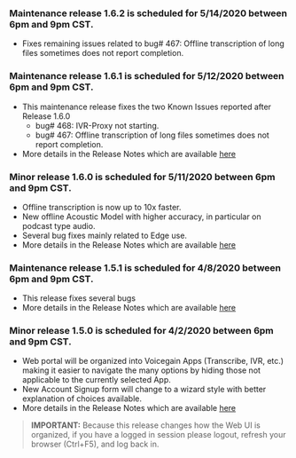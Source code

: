 ### Maintenance release 1.6.2 is scheduled for 5/14/2020 between 6pm and 9pm CST.
  * Fixes remaining issues related to bug# 467: Offline transcription of long files sometimes does not report completion.
  
### Maintenance release 1.6.1 is scheduled for 5/12/2020 between 6pm and 9pm CST.
  * This maintenance release fixes the two Known Issues reported after Release 1.6.0 
    * bug# 468: IVR-Proxy not starting. 
    * bug# 467: Offline transcription of long files sometimes does not report completion.
  * More details in the Release Notes which are available [here](https://raw.githubusercontent.com/voicegain/platform/master/RELEASE.md)

### Minor release 1.6.0 is scheduled for 5/11/2020 between 6pm and 9pm CST.
  * Offline transcription is now up to 10x faster. 
  * New offline Acoustic Model with higher accuracy, in particular on podcast type audio. 
  * Several bug fixes mainly related to Edge use.
  * More details in the Release Notes which are available [here](https://raw.githubusercontent.com/voicegain/platform/master/RELEASE.md)

### Maintenance release 1.5.1 is scheduled for 4/8/2020 between 6pm and 9pm CST.
 * This release fixes several bugs 
 * More details in the Release Notes which are available [here](https://raw.githubusercontent.com/voicegain/platform/master/RELEASE.md)

### Minor release 1.5.0 is scheduled for 4/2/2020 between 6pm and 9pm CST.
  * Web portal will be organized into Voicegain Apps (Transcribe, IVR, etc.) making it easier to navigate the many options by hiding those not applicable to the currently selected App. 
  * New Account Signup form will change to a wizard style with better explanation of choices available. 
  * More details in the Release Notes which are available [here](https://raw.githubusercontent.com/voicegain/platform/master/RELEASE.md)

>**IMPORTANT:** Because this release changes how the Web UI is organized, if you have a logged in session please logout, refresh your browser (Ctrl+F5), and log back in.